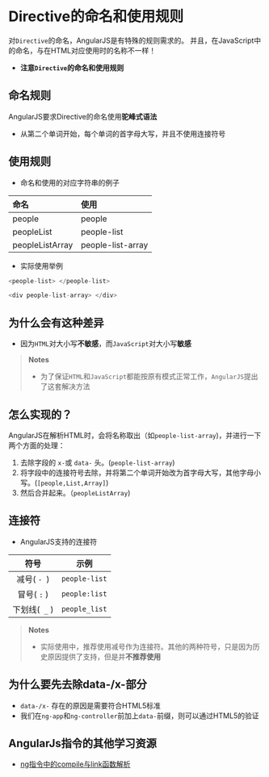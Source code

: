 # Directive的命名和使用规则

对`Directive`的命名，AngularJS是有特殊的规则需求的。
并且，在JavaScript中的命名，与在HTML对应使用时的名称不一样！
* **注意`Directive`的命名和使用规则**

## 命名规则
AngularJS要求Directive的命名使用**驼峰式语法**
* 从第二个单词开始，每个单词的首字母大写，并且不使用连接符号

## 使用规则
- 命名和使用的对应字符串的例子

| 命名  |	使用 |
|:-----|:--------|
| people  |	people |
| peopleList | 	people-list |
| peopleListArray | 	people-list-array |

- 实际使用举例
```javascript
<people-list> </people-list>

<div people-list-array> </div>
```

## 为什么会有这种差异
- 因为`HTML`对大小写**不敏感**，而`JavaScript`对大小写**敏感**

> **Notes**
> - 为了保证`HTML`和`JavaScript`都能按原有模式正常工作，`AngularJS`提出了这套解决方法

## 怎么实现的？
AngularJS在解析HTML时，会将名称取出（如`people-list-array`)，并进行一下两个方面的处理：
1. 去除字段的 `x-`或 `data-` 头。(`people-list-array`)
2. 将字段中的连接符号去除，并将第二个单词开始改为首字母大写，其他字母小写。(`[people,List,Array]`)
3. 然后合并起来。（`peopleListArray`)

## 连接符
- AngularJS支持的连接符

| 符号 | 	示例 |
|:------:|:--------:|
| 减号( `- `)  |	`people-list` |
| 冒号( `:` )  |	`people:list` |
| 下划线(` _` ) | 	`people_list` |

> **Notes**
> - 实际使用中，推荐使用减号作为连接符。其他的两种符号，只是因为历史原因提供了支持，但是并**不推荐使用**

## 为什么要先去除data-/x-部分
- `data-/x-` 存在的原因是需要符合HTML5标准
- 我们在`ng-app`和`ng-controller`前加上`data-`前缀，则可以通过HTML5的验证

## AngularJs指令的其他学习资源
- [ng指令中的compile与link函数解析 ](http://www.ifeenan.com/angularjs/2014-09-04-[%E8%AF%91]NG%E6%8C%87%E4%BB%A4%E4%B8%AD%E7%9A%84compile%E4%B8%8Elink%E5%87%BD%E6%95%B0%E8%A7%A3%E6%9E%90/)
